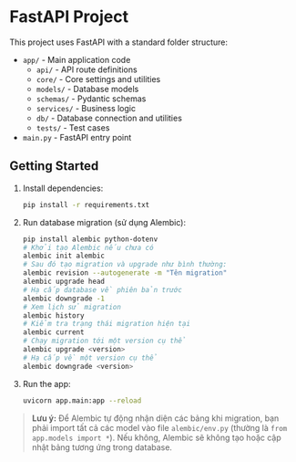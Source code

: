 # FastAPI Project

This project uses FastAPI with a standard folder structure:

- `app/` - Main application code
  - `api/` - API route definitions
  - `core/` - Core settings and utilities
  - `models/` - Database models
  - `schemas/` - Pydantic schemas
  - `services/` - Business logic
  - `db/` - Database connection and utilities
  - `tests/` - Test cases
- `main.py` - FastAPI entry point

## Getting Started

1. Install dependencies:
   ```sh
   pip install -r requirements.txt
   ```
2. Run database migration (sử dụng Alembic):
   ```sh
   pip install alembic python-dotenv
   # Khởi tạo Alembic nếu chưa có
   alembic init alembic
   # Sau đó tạo migration và upgrade như bình thường:
   alembic revision --autogenerate -m "Tên migration"
   alembic upgrade head
   # Hạ cấp database về phiên bản trước
   alembic downgrade -1
   # Xem lịch sử migration
   alembic history
   # Kiểm tra trạng thái migration hiện tại
   alembic current
   # Chạy migration tới một version cụ thể
   alembic upgrade <version>
   # Hạ cấp về một version cụ thể
   alembic downgrade <version>
   ```
3. Run the app:
   ```sh
   uvicorn app.main:app --reload
   ```

> **Lưu ý:** Để Alembic tự động nhận diện các bảng khi migration, bạn phải import tất cả các model vào file `alembic/env.py` (thường là `from app.models import *`). Nếu không, Alembic sẽ không tạo hoặc cập nhật bảng tương ứng trong database.
